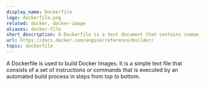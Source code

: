 ```yaml
---
display_name: Dockerfile
logo: dockerfile.png
related: docker, docker-image
aliases: docker-file
short_description: A Dockerfile is a text document that contains commands to assemble a docker image.
url: https://docs.docker.com/engine/reference/builder/
topic: dockerfile
---
```

A Dockerfile is used to build Docker Images. It is a simple text file that consists of a set of instructions or commands that is executed by an automated build process in steps from top to bottom.